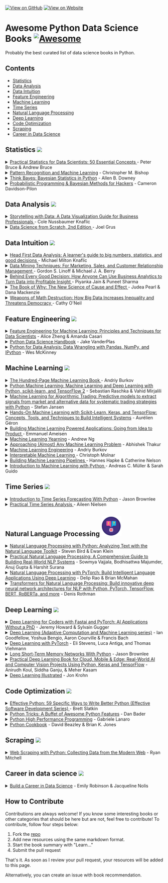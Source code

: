 [![View on GitHub](https://img.shields.io/badge/GitHub-View_on_GitHub-blue?logo=GitHub)](https://github.com/khuyentran1401/awesome-Python-data-science-books) [![View on Website](https://img.shields.io/badge/Website-View%20on%20Website-red)](https://khuyentran1401.github.io/awesome-Python-data-science-books/) 

# Awesome Python Data Science Books [![Awesome](https://awesome.re/badge.svg)](https://github.com/khuyentran1401/awesome-Python-data-science-books#readme) 
Probably the best curated list of data science books in Python.

## Contents
* [Statistics](#statistics)
* [Data Analysis](#data-analysis)
* [Data Intuition](#data-intuition)
* [Feature Engineering](#feature-engineering)
* [Machine Learning](#machine-learning)
* [Time Series](#time-series)
* [Natural Language Processing](#natural-language-processing)
* [Deep Learning](#deep-learning)
* [Code Optimization](#code-optimization)
* [Scraping](#scraping)
* [Career in Data Science](#career-in-data-science)
<h2 id='statistics'> Statistics <img src="images/calculating.png"></h2>
<details><summary><a href="https://www.amazon.com/Practical-Statistics-Data-Scientists-Essential/dp/1491952962">Practical Statistics for Data Scientists: 50 Essential Concepts  </a> - Peter Bruce &  Andrew Bruce </summary>
<br>  <br>Learn how to apply various statistical methods to data science and how to avoid their misuse. Understand what statistical concept is important and what is not.</li>
</details>  
<details><summary><a href="https://www.amazon.com/Pattern-Recognition-Learning-Information-Statistics/dp/0387310738">Pattern Recognition and Machine Learning</a> - Christopher M. Bishop  </summary>
<br>Learn approximate inference algorithms that permit fast approximate answers in situations where exact answers are not feasible. Familiarity with multivariate calculus and basic linear algebra is required
</details> 
<details><summary><a href="https://www.amazon.com/Think-Bayes-Bayesian-Statistics-Python/dp/1449370780">Think Bayes: Bayesian Statistics in Python</a> - Allen B. Downey  </summary>
<br>Learn how to solve statistical problems with Python code instead of mathematical notations. Learn how to work with problems involving estimation, prediction, decision analysis, evidence, and hypothesis testing. 
</details> 
<details><summary><a href="https://camdavidsonpilon.github.io/Probabilistic-Programming-and-Bayesian-Methods-for-Hackers/#contents">Probabilistic Programming & Bayesian Methods for Hackers</a> - Cameron Davidson-Pilon </summary>
<br>Learn Bayesian inference from a computational/understanding-first, and mathematics-second, point of view.
</details> 


<h2 id='data-analysis'> Data Analysis <img src="images/bar-graph.png"></h2>
<details><summary><a href="https://www.amazon.com/Storytelling-Data-Visualization-Business-Professionals/dp/1119002257">Storytelling with Data: A Data Visualization Guide for Business Professionals </a> - Cole Nussbaumer Knaflic</summary>
<br>  <br>Learn how to determine the appropriate type of graph for your situation, eliminate irrelevant information, and direct your audience's attention to the most important parts of your data.</li>
</details> 
<details><summary><a href="https://www.oreilly.com/library/view/data-science-from/9781492041122/">Data Science from Scratch, 2nd Edition
</a> - Joel Grus  </summary>
<br>Learn data science libraries, frameworks, modules, tools and algorithms by implementing them from scratch.
</details> 


<h2 id='data-intuition'> Data Intuition <img src="images/creative-idea.png"></h2>
<details><summary><a href="https://www.amazon.com/Head-First-Data-Analysis-statistics/dp/0596153937">Head First Data Analysis: A learner's guide to big numbers, statistics, and good decisions </a> - Michael Milton Knaflic</summary>
<br>  <br>Learn how to determine which data sources to use for collecting information, distinguish signal from noise, cope with ambiguous information, design experiments to test hypothesis, organize your data using segmentation, and communicate the results of your analysis..</li>
</details> 
<details><summary><a href="https://www.amazon.com/Data-Mining-Techniques-Relationship-Management/dp/0470650931">Data Mining Techniques: For Marketing, Sales, and Customer Relationship Management </a> -  Gordon S. Linoff & Michael J. A. Berry</summary>
<br>  <br>Learn how to harness the newest data mining methods and techniques to prepare data for analysis and create the necessary infrastructure for data mining at your company. Learn core data mining techniques, including decision trees, neural networks, collaborative filtering, association rules, link analysis, survival analysis.</li>
</details> 
<details><summary><a href="https://www.amazon.com/Behind-Every-Good-Decision-Profitable/dp/0814449212">Behind Every Good Decision: How Anyone Can Use Business Analytics to Turn Data into Profitable Insight  </a> -  Piyanka Jain & Puneet Sharma</summary>
<br>  <br>Learn how to clarify the business question, lay out a hypothesis-driven plan, convert relevant data to insights, and make decisions that make an impact.</li>
</details> 
<details><summary><a href="https://www.amazon.com/Book-Why-Science-Cause-Effect/dp/046509760X">The Book of Why: The New Science of Cause and Effect </a> -  Judea Pearl & Dana Mackenzie</summary>
<br>  <br>Learn how to explore the world that is and the worlds that could have been by understanding causality. Learn to answer hard questions, like whether a drug cured an illness.</li>
</details> 
<details><summary><a href="https://www.amazon.com/Weapons-Math-Destruction-Increases-Inequality/dp/0553418815">Weapons of Math Destruction: How Big Data Increases Inequality and Threatens Democracy </a> -  Cathy O'Neil </summary>
<br>  <br>Learn how the models being used today reinforce discrimination, prop up the lucky and punish the downtrodden. The book empower us to ask tough questions, uncover the truth, and demand change. </li>
</details> 


<h2 id='feature-engineering'> Feature Engineering <img src="images/hammer1.png"></h2>
<details><summary><a href="https://www.amazon.com/Feature-Engineering-Machine-Learning-Principles/dp/1491953241">Feature Engineering for Machine Learning: Principles and Techniques for Data Scientists</a> - Alice Zheng & Amanda Casari</summary>
<br>Learn techniques for extracting and transforming features into formats for machine-learning models through practical application with exercises using tools such as numpy, Pandas, Scikit-learn, and Matplotlib.
</details>  
<details><summary><a href="https://jakevdp.github.io/PythonDataScienceHandbook/">Python Data Science Handbook</a> - Jake VanderPlas</summary>
<br>Learn how to  manipulate, transform, and clean data; visualize different types of data; and use data to build statistical or machine learning models using IPython, NumPy, Pandas, Matplotlib, Scikit-Learn, and other related tools.
</details>  
<details><summary><a href="https://www.oreilly.com/library/view/python-for-data/9781449323592/">Python for Data Analysis: Data Wrangling with Pandas, NumPy, and IPython</a> - Wes McKinney</summary>
<br>Learn how to manipulate, process, clean, and crunch datasets in Python and how to work with time series data through real-world problems using Jupyter Notebook, Numpy, pandas, matplotlib.
</details>  

<h2 id='machine-learning'> Machine Learning <img src="images/robot1.png"></h2>
<details><summary><a href="http://themlbook.com/">The Hundred-Page Machine Learning Book
</a> - Andriy Burkov  </summary>
<br>Learn everything you really need to know in Machine Learning in a hundred page. 
</details>  
<details><summary><a href="https://www.amazon.com/Python-Machine-Learning-scikit-learn-TensorFlow/dp/1787125939">Python Machine Learning: Machine Learning and Deep Learning with Python, scikit-learn, and TensorFlow 2</a> - Sebastian Raschka &  Vahid Mirjalili  </summary>
<br>Learn all the essential machine learning techniques in depth. Learn how to use scikit-learn for machine learning and TensorFlow for deep learning.
</details>  
<details><summary><a href="https://www.amazon.com/Machine-Learning-Algorithmic-Trading-alternative/dp/1839217715">Machine Learning for Algorithmic Trading: Predictive models to extract signals from market and alternative data for systematic trading strategies with Python</a> - Stefan Jansen </summary>
<br>Learn end-to-end machine learning for the trading workflow, from the idea and feature engineering to model optimization, strategy design, and backtesting.
</details>  
<details><summary><a href="https://www.amazon.com/Hands-Machine-Learning-Scikit-Learn-TensorFlow/dp/1492032646">Hands-On Machine Learning with Scikit-Learn, Keras, and TensorFlow: Concepts, Tools, and Techniques to Build Intelligent Systems</a> - Aurélien Géron  </summary>
<br>Learn a range of techniques, starting with simple linear regression and progressing to deep neural networks using concrete examples, minimal theory, and two production-ready Python frameworks—Scikit-Learn and TensorFlow.
</details>  
<details><summary><a href="https://www.amazon.com/Building-Machine-Learning-Powered-Applications/dp/149204511X">Building Machine Learning Powered Applications: Going from Idea to Product </a> - Emmanuel Ameisen  </summary>
<br>Learn the skills necessary to design, build, and deploy applications powered by machine learning. Learn the tools, best practices, and challenges involved in building a real-world ML application.
</details>  
<details><summary><a href="https://www.deeplearning.ai/machine-learning-yearning/">Machine Learning Yearning</a> - Andrew Ng </summary>
<br>Learn how to align on ML strategies in a team setting, as well as how to set up development (dev) sets and test sets.
</details>  
<details><summary><a href="https://www.amazon.com/Approaching-Almost-Machine-Learning-Problem-ebook/dp/B089P13QHT/">Approaching (Almost) Any Machine Learning Problem</a> - Abhishek Thakur </summary>
<br>Learn how and what you should use to solve machine learning and deep learning problems. Appropriate for those who have some theoretical knowledge of machine learning and deep learning.
</details>  
<details><summary><a href="https://www.amazon.com/Machine-Learning-Engineering-Andriy-Burkov/dp/1999579577">Machine Learning Engineering</a> - Andriy Burkov </summary>
<br>Learn best practices and design patterns of building reliable machine learning solutions tha scale. 
</details> 
<details><summary><a href="https://christophm.github.io/interpretable-ml-book">Interpretable Machine Learning
</a> - Christoph Molnar </summary>
<br>Learn the concepts of interpretability, interpretable models, and general methods for interpreting black box models. Learn in depth the strengths and weaknesses of each method and how their outputs can be interpreted.
</details> 
<details><summary><a href="https://www.oreilly.com/library/view/building-machine-learning/9781492053187/">Building Machine Learning Pipelines
</a> - Hannes Hapke & Catherine Nelson  </summary>
<br>Learn the steps of automating a machine learning pipeline using the TensorFlow ecosystem. 
</details> 
<details><summary><a href="https://www.oreilly.com/library/view/introduction-to-machine/9781449369880/">Introduction to Machine Learning with Python
</a> - Andreas C. Müller & Sarah Guido  </summary>
<br>Learn to create a successful machine-learning application with Python and the scikit-learn library. 
</details> 

<h2 id='time-series'> Time Series <img src="images/alarm-clock.png"></h2>
<details><summary><a href="https://machinelearningmastery.com/introduction-to-time-series-forecasting-with-python/">Introduction to Time Series Forecasting With Python</a> - Jason Brownlee  </summary>
<br>Learn how to load and prepare data, evaluate model skill, and implement forecasting models for time series data.This book cuts through the math and specialized methods for time series forecasting.
</details> 
<details><summary><a href="https://www.oreilly.com/library/view/practical-time-series/9781492041641/">Practical Time Series Analysis
</a> - Aileen Nielsen  </summary>
<br>Learn to solve the most common data engineering and analysis challenges in time series, using both traditional statistical and modern machine learning techniques. 
</details> 


<h2 id='natural-language-processing'> Natural Language Processing <img src="images/natural-language-processing.png"></h2>
<details><summary><a href="https://www.amazon.com/Natural-Language-Processing-Python-Analyzing/dp/0596516495">Natural Language Processing with Python: Analyzing Text with the Natural Language Toolkit</a> - Steven Bird & Ewan Klein </summary>
<br>Learn how to predict text, filter email to automatic summarization and translation, and learn how to write Python programs that work with large collections of unstructured text. 
</details>  
<details><summary><a href="https://www.amazon.com/Practical-Natural-Language-Processing-Pragmatic/dp/1492054054">Practical Natural Language Processing: A Comprehensive Guide to Building Real-World NLP Systems</a> - Sowmya Vajjala, Bodhisattwa Majumder, Anuj Gupta & Harshit Surana</summary>
<br>Learn how to adapt your solutions for different industry verticals such as healthcare, social media, and retail. Understand tasks and solution approaches within NLP and best practices around deployment for NLP systems. 
</details>  
<details><summary><a href="https://www.amazon.com/Natural-Language-Processing-PyTorch-Applications/dp/1491978236">Natural Language Processing with PyTorch: Build Intelligent Language Applications Using Deep Learning</a> - Delip Rao & Brian McMahan</summary>
<br>Learn the basics of the PyTorch, traditional NLP concepts and methods, neural networks, embeddings, sequence prediction, and design patterns for building production NLP systems.
</details>  
<details><summary><a href="https://www.amazon.com/Transformers-Natural-Language-Processing-architectures/dp/1800565798">Transformers for Natural Language Processing: Build innovative deep neural network architectures for NLP with Python, PyTorch, TensorFlow, BERT, RoBERTa, and more</a> - Denis Rothman</summary>
<br>Learn in detail the deep learning for machine translations, speech-to-text, text-to-speech, language modeling, question answering, and many more NLP domains with transformers.
</details>  

<h2 id='deep-learning'> Deep Learning <img src="images/neural.png"></h2>
<details><summary><a href="https://www.amazon.com/Deep-Learning-Coders-fastai-PyTorch/dp/1492045527">Deep Learning for Coders with Fastai and PyTorch: AI Applications Without a PhD</a> - Jeremy Howard & Sylvain Gugger   </summary>
<br>Learn how to train a model on a wide range of tasks in deep learning with little math background and minimal code using fastai and Pytorch. Written by the creators of fastai. 
</details>  
<details><summary><a href="https://www.amazon.com/dp/0262035618?tag=hackr-20&geniuslink=true">Deep Learning (Adaptive Computation and Machine Learning series)</a> - Ian Goodfellow, Yoshua Bengio, Aaron Courville & Francis Bach</summary>
<br>Learn mathematical and conceptual background, deep learning techniques used by practitioners in industry, including deep feedforward networks, regularization, optimization algorithms, convolutional networks, sequence modeling, and practical methodology, and other theoretical topics.
</details>  
<details><summary><a href="https://www.manning.com/books/deep-learning-with-pytorch">Deep Learning with PyTorch</a> - Eli Stevens, Luca Antiga, and Thomas Viehmann</summary>
<br>Learn how to create deep learning and neural network systems with PyTorch and learn best practices for the entire deep learning pipeline for advanced projects. 
</details>  
<details><summary><a href="https://machinelearningmastery.com/lstms-with-python/">Long Short-Term Memory Networks With Python</a> - Jason Brownlee</summary>
<br>Learn what LSTMs are, and how to develop a suite of LSTM models using Keras and TensorFlow 2. This book cuts through the math, research papers and patchwork descriptions about LSTMs.
</details>
<details><summary><a href="https://www.practicaldeeplearning.ai/">Practical Deep Learning Book for Cloud, Mobile & Edge: Real-World AI and Computer Vision Projects Using Python, Keras and TensorFlow</a> - Anirudh Koul, Siddha Ganju, & Meher Kasam</summary>
<br>Learn how to build practical computer vision based deep learning applications that can be deployed on the cloud, mobile, browsers, or edge devices using a hands-on approach. 
</details>
<details><summary><a href="https://www.deeplearningillustrated.com/">Deep Learning Illustrated</a> - Jon Krohn</summary>
<br>Learn essential concepts in deep learning through visualization with little math. 
</details>

<h2 id='code-optimization'> Code Optimization <img src="images/code.png"></h2>
<details><summary><a href="https://www.amazon.com/Effective-Python-Specific-Software-Development/dp/0134034287">Effective Python: 59 Specific Ways to Write Better Python (Effective Software Development Series) </a> - Brett Slatkin</summary>
<br>Learn how to choose the most efficient and effective way to accomplish key tasks when multiple options exist, and how to write Python code that's easier to understand, maintain, and improve.
</details>  
<details><summary><a href="https://www.amazon.com/Python-Tricks-Buffet-Awesome-Features/dp/1775093301">Python Tricks: A Buffet of Awesome Python Features</a> - Dan Bader</summary>
<br>Learn best practices and little-known tricks to round out your Python knowledge.
</details> 
<details><summary><a href="https://www.amazon.com/Python-Performance-Programming-Gabriele-Lanaro/dp/1783288450">Python High Performance Programming</a> - Gabriele Lanaro </summary>
<br>Learn how to identify and sove the bottlenecks in your applications, write efficient numerical code in NumPy and Cython, and adapt your programs to run on multiple processors with parallel programming.
</details>  
<details><summary><a href="https://www.amazon.com/Python-Cookbook-Third-David-Beazley/dp/1449340377">Python Cookbook</a> - David Beazley & Brian K. Jones </summary>
<br>Learn the core Python language as well as tasks common to a wide variety of application domains such as data structures and algorithms, classes and objects, metaprogramming, modules and packages, testing, debugging, and exceptions.
</details>  

<h2 id='scraping'> Scraping <img src="images/scraping.png"></h2>
<details><summary><a href="https://www.amazon.com/Web-Scraping-Python-Collecting-Modern/dp/1491910291">Web Scraping with Python: Collecting Data from the Modern Web</a> - Ryan Mitchell </summary>
<br>Learn how to query web servers, request data, and parse it to extract the information you need using tools such as requests, BeautifulSoup, Scrapy, APIs and how to store, read, and clean the data you scrape.
</details>  

<h2 id='career-in-data-science'> Career in data science <img src="images/career.png"></h2>
<details><summary><a href="https://www.manning.com/books/build-a-career-in-data-science">Build a Career in Data Science</a> - Emily Robinson & Jacqueline Nolis </summary>
<br>Learn how to how to land your first job to the lifecycle of a data science project, and  how to become a manager.
</details>  

## How to Contribute
Contributions are always welcome! If you know some interesting books or other categories that should be here but are not, feel free to contribute! To contribute, follow four steps below:
1. Fork the [repo](https://github.com/khuyentran1401/awesome-Python-data-science-books)
1. Add new resources using the same markdown format. 
1. Start the book summary with "Learn..."
1. Submit the pull request

That's it. As soon as I review your pull request, your resources will be added to this page. 

Alternatively, you can create an issue with book recommendation.



